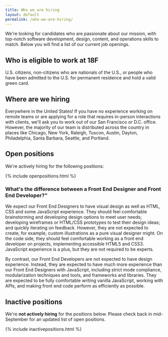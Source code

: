 ```yaml
---
title: Who we are hiring
layout: default
permalink: /who-we-are-hiring/
---
```

We're looking for candidates who are passionate about our mission, with top-notch software development, design, content, and operations skills to match. Below you will find a list of our current job openings.

## Who is eligible to work at 18F

U.S. citizens, non-citizens who are nationals of the U.S., or people who have been admitted to the U.S. for permanent residence and hold a valid green card.

## Where are we hiring

Everywhere in the United States! If you have no experience working on remote teams or are applying for a role that requires in-person interactions with clients, we'll ask you to work out of our San Francisco or D.C. office. However, the majority of our team is distributed across the country in places like Chicago, New York, Raleigh, Tuscon, Austin, Dayton, Philadelphia, Santa Barbara, Seattle, and Portland.

## Open positions
We're actively hiring for the following positions:

{% include openpositions.html %}

### What's the difference between a Front End Designer and Front End Developer?”

We expect our Front End Designers to have visual design as well as HTML, CSS and some JavaScript experience. They should feel comfortable brainstorming and developing design options to meet user needs; developing wireframes or HTML/CSS prototypes to test their design ideas; and quickly iterating on feedback. However, they are not expected to create, for example, custom illustrations as a pure visual designer might. On the code side, they should feel comfortable working as a front end developer on projects, implementing accessible HTML5 and CSS3. JavaScript experience is a plus, but they are not required to be experts.

By contrast, our Front End Developers are not expected to have design experience. Instead, they are expected to have much more experience than our Front End Designers with JavaScript, including strict mode compliance, modularization techniques and tools, and frameworks and libraries. They are expected to be fully comfortable writing vanilla JavaScript, working with APIs, and making front end code perform as efficiently as possible.

## Inactive positions
We're **not actively hiring** for the positions below. Please check back in mid-September for an updated list of open positions.

{% include inactivepositions.html %}
